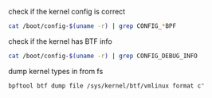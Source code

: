 check if the kernel config is correct
```bash
cat /boot/config-$(uname -r) | grep CONFIG_*BPF
```

check if the kernel has BTF info
```bash
cat /boot/config-$(uname -r) | grep CONFIG_DEBUG_INFO
```

dump kernel types in from fs
```bash
bpftool btf dump file /sys/kernel/btf/vmlinux format c"
```

